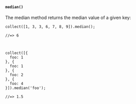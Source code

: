 #### ``median()``
The median method returns the median value of a given key:
	
	collect([1, 3, 3, 6, 7, 8, 9]).median();
	
	//=> 6
	
	
	
	collect([{
	  foo: 1
	}, {
	  foo: 1
	}, {
	  foo: 2
	}, {
	  foo: 4
	}]).median('foo');
	
	//=> 1.5